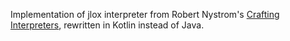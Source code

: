 Implementation of jlox interpreter from Robert Nystrom's [Crafting Interpreters](https://craftinginterpreters.com), rewritten in Kotlin instead of Java.